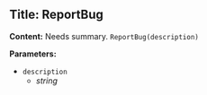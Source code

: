 ## Title: ReportBug

**Content:**
Needs summary.
`ReportBug(description)`

**Parameters:**
- `description`
  - *string*